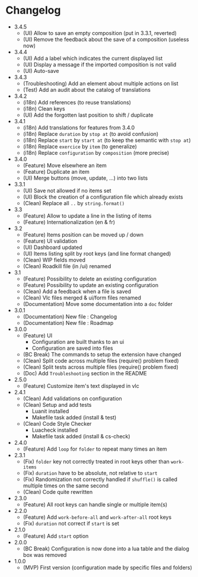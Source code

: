 # Changelog

* 3.4.5
  * (UI) Allow to save an empty composition (put in 3.3.1, reverted)
  * (UI) Remove the feedback about the save of a composition (useless now)
* 3.4.4
  * (UI) Add a label which indicates the current displayed list
  * (UI) Display a message if the imported composition is not valid
  * (UI) Auto-save
* 3.4.3
  * (Troubleshooting) Add an element about multiple actions on list
  * (Test) Add an audit about the catalog of translations
* 3.4.2
  * (i18n) Add references (to reuse translations)
  * (i18n) Clean keys
  * (UI) Add the forgotten last position to shift / duplicate
* 3.4.1
  * (i18n) Add translations for features from 3.4.0
  * (i18n) Replace `duration` by `stop at` (to avoid confusion)
  * (i18n) Replace `start` by `start at` (to keep the semantic with `stop at`)
  * (i18n) Replace `exercice` by `item` (to generalize)
  * (i18n) Replace `configuration` by `composition` (more precise)
* 3.4.0
  * (Feature) Move elsewhere an item
  * (Feature) Duplicate an item
  * (UI) Merge buttons (move, update, ...) into two lists
* 3.3.1
  * (UI) Save not allowed if no items set
  * (UI) Block the creation of a configuration file which already exists
  * (Clean) Replace all `..` by `string.format()`
* 3.3
  * (Feature) Allow to update a line in the listing of items
  * (Feature) Internationalization (en & fr)
* 3.2
  * (Feature) Items position can be moved up / down
  * (Feature) UI validation
  * (UI) Dashboard updated
  * (UI) Items listing split by root keys (and line format changed)
  * (Clean) WIP fields moved
  * (Clean) Roadkill file (in /ui) renamed
* 3.1
  * (Feature) Possibility to delete an existing configuration
  * (Feature) Possibility to update an existing configuration
  * (Clean) Add a feedback when a file is saved
  * (Clean) Vlc files merged & ui/form files renamed
  * (Documentation) Move some documentation into a `doc` folder
* 3.0.1
  * (Documentation) New file : Changelog
  * (Documentation) New file : Roadmap
* 3.0.0
  * (Feature) UI
    * Configuration are built thanks to an ui
    * Configuration are saved into files
  * (BC Break) The commands to setup the extension have changed
  * (Clean) Split code across multiple files (require() problem fixed)
  * (Clean) Split tests across multiple files (require() problem fixed)
  * (Doc) Add `Troubleshooting` section in the README
* 2.5.0
  * (Feature) Customize item's text displayed in vlc
* 2.4.1
  * (Clean) Add validations on configuration
  * (Clean) Setup and add tests
    * Luanit installed
    * Makefile task added (install & test)
  * (Clean) Code Style Checker
    * Luacheck installed
    * Makefile task added (install & cs-check)
* 2.4.0
  * (Feature) Add `loop` for `folder` to repeat many times an item
* 2.3.1
  * (Fix) `folder` key not correctly treated in root keys other than `work-items`
  * (Fix) `duration` have to be absolute, not relative to `start`
  * (Fix) Randomization not correctly handled if `shuffle()` is called multiple times on the same second
  * (Clean) Code quite rewritten
* 2.3.0
  * (Feature) All root keys can handle single or multiple item(s)
* 2.2.0
  * (Feature) Add `work-before-all` and `work-after-all` root keys
  * (Fix) `duration` not correct if `start` is set
* 2.1.0
  * (Feature) Add `start` option
* 2.0.0
  * (BC Break) Configuration is now done into a lua table and the dialog box was removed
* 1.0.0
  * (MVP) First version (configuration made by specific files and folders)